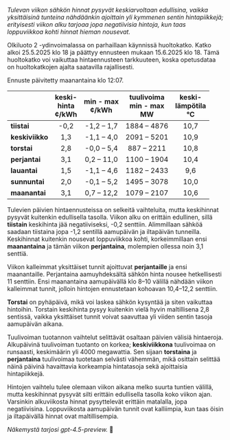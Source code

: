 *Tulevan viikon sähkön hinnat pysyvät keskiarvoltaan edullisina, vaikka yksittäisinä tunteina nähdäänkin ajoittain yli kymmenen sentin hintapiikkejä; erityisesti viikon alku tarjoaa jopa negatiivisia hintoja, kun taas loppuviikkoa kohti hinnat hieman nousevat.*

Olkiluoto 2 -ydinvoimalassa on parhaillaan käynnissä huoltokatko. Katko alkoi 25.5.2025 klo 18 ja päättyy ennusteen mukaan 15.6.2025 klo 18. Tämä huoltokatko voi vaikuttaa hintaennusteen tarkkuuteen, koska opetusdataa on huoltokatkojen ajalta saatavilla rajallisesti.

Ennuste päivitetty maanantaina klo 12:07.

|              | keski-<br>hinta<br>¢/kWh | min - max<br>¢/kWh | tuulivoima<br>min - max<br>MW | keski-<br>lämpötila<br>°C |
|:-------------|:----------------:|:----------------:|:-------------:|:-------------:|
| **tiistai**      | -0,2 | -1,2 – 1,7 | 1884 – 4876 | 10,7 |
| **keskiviikko**  | 1,3  | -1,1 – 4,0 | 2091 – 5201 | 10,9 |
| **torstai**      | 2,8  | -0,0 – 5,4 | 887 – 2211  | 10,8 |
| **perjantai**    | 3,1  | 0,2 – 11,0 | 1100 – 1904 | 10,4 |
| **lauantai**     | 1,5  | -1,1 – 4,6 | 1182 – 2433 | 9,6 |
| **sunnuntai**    | 2,0  | -0,1 – 5,2 | 1495 – 3078 | 10,0 |
| **maanantai**    | 3,1  | 0,7 – 12,2 | 1079 – 2107 | 10,6 |

Tulevien päivien hintaennusteissa on selkeitä vaihteluita, mutta keskihinnat pysyvät kuitenkin edullisella tasolla. Viikon alku on erittäin edullinen, sillä **tiistain** keskihinta jää negatiiviseksi, -0,2 senttiin. Alimmillaan sähköä saadaan tiistaina jopa -1,2 sentillä aamupäivän ja iltapäivän tunneilla. Keskihinnat kuitenkin nousevat loppuviikkoa kohti, korkeimmillaan ensi **maanantaina** ja tämän viikon **perjantaina**, molempien ollessa noin 3,1 senttiä.

Viikon kalleimmat yksittäiset tunnit ajoittuvat **perjantaille** ja ensi maanantaille. Perjantaina aamuyhdeksältä sähkön hinta nousee hetkellisesti 11 senttiin. Ensi maanantaina aamupäivällä klo 8–10 välillä nähdään viikon kalleimmat tunnit, jolloin hintojen ennustetaan kohoavan 10,4–12,2 senttiin.

**Torstai** on pyhäpäivä, mikä voi laskea sähkön kysyntää ja siten vaikuttaa hintoihin. Torstain keskihinta pysyy kuitenkin vielä hyvin maltillisena 2,8 sentissä, vaikka yksittäiset tunnit voivat saavuttaa yli viiden sentin tasoja aamupäivän aikana.

Tuulivoiman tuotannon vaihtelut selittävät osaltaan päivien välisiä hintaeroja. Alkupäivinä tuulivoiman tuotanto on korkea; **keskiviikkona** tuulivoimaa on runsaasti, keskimäärin yli 4000 megawattia. Sen sijaan **torstaina** ja **perjantaina** tuulivoimaa tuotetaan selvästi vähemmän, mikä osittain selittää näinä päivinä havaittavia korkeampia hintatasoja sekä ajoittaisia hintapiikkejä.

Hintojen vaihtelu tulee olemaan viikon aikana melko suurta tuntien välillä, mutta keskihinnat pysyvät silti erittäin edullisella tasolla koko viikon ajan. Varsinkin alkuviikosta hinnat pysyttelevät erittäin matalalla, jopa negatiivisina. Loppuviikosta aamupäivän tunnit ovat kalliimpia, kun taas öisin ja iltapäivällä hinnat ovat maltillisempia.

*Näkemystä tarjosi gpt-4.5-preview.* 🔌
